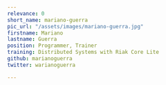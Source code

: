```yaml
---
relevance: 0
short_name: mariano-guerra
pic_url: "/assets/images/mariano-guerra.jpg"
firstname: Mariano
lastname: Guerra
position: Programmer, Trainer
training: Distributed Systems with Riak Core Lite
github: marianoguerra
twitter: warianoguerra

---
```

